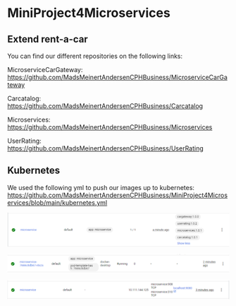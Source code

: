 # MiniProject4Microservices

## Extend rent-a-car

You can find our different repositories on the following links:

MicroserviceCarGateway: https://github.com/MadsMeinertAndersenCPHBusiness/MicroserviceCarGateway

Carcatalog: https://github.com/MadsMeinertAndersenCPHBusiness/Carcatalog

Microservices: https://github.com/MadsMeinertAndersenCPHBusiness/Microservices

UserRating: https://github.com/MadsMeinertAndersenCPHBusiness/UserRating 

## Kubernetes

We used the following yml to push our images up to kubernetes: https://github.com/MadsMeinertAndersenCPHBusiness/MiniProject4Microservices/blob/main/kubernetes.yml

![alt text](https://github.com/MadsMeinertAndersenCPHBusiness/MiniProject4Microservices/blob/main/Kubernetes1.PNG)

![alt text](https://github.com/MadsMeinertAndersenCPHBusiness/MiniProject4Microservices/blob/main/Kubernetes2.PNG)

![alt text](https://github.com/MadsMeinertAndersenCPHBusiness/MiniProject4Microservices/blob/main/Kubernetes3.PNG)



